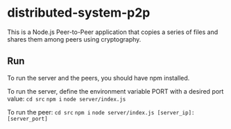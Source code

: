 # distributed-system-p2p
This is a Node.js Peer-to-Peer application that copies a series of files and shares them among peers using cryptography.

## Run
To run the server and the peers, you should have npm installed.

To run the server, define the environment variable PORT with a desired port value:
`cd src`
`npm i`
`node server/index.js` 

To run the peer:
`cd src`
`npm i`
`node server/index.js [server_ip]:[server_port]` 
